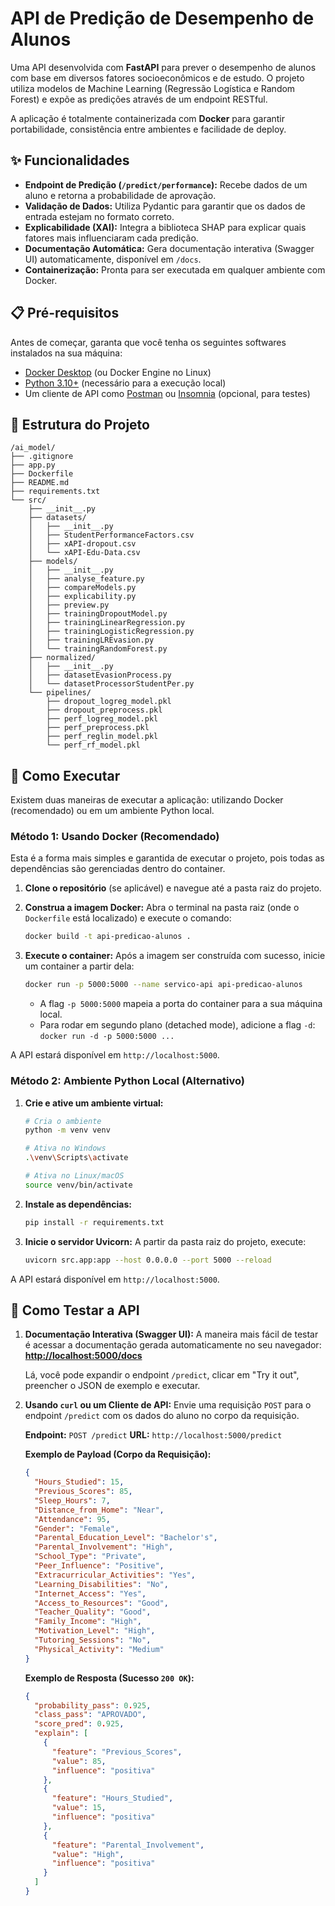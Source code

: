 # API de Predição de Desempenho de Alunos

Uma API desenvolvida com **FastAPI** para prever o desempenho de alunos com base em diversos fatores socioeconômicos e de estudo. O projeto utiliza modelos de Machine Learning (Regressão Logística e Random Forest) e expõe as predições através de um endpoint RESTful.

A aplicação é totalmente containerizada com **Docker** para garantir portabilidade, consistência entre ambientes e facilidade de deploy.

## ✨ Funcionalidades

-   **Endpoint de Predição (`/predict/performance`):** Recebe dados de um aluno e retorna a probabilidade de aprovação.
-   **Validação de Dados:** Utiliza Pydantic para garantir que os dados de entrada estejam no formato correto.
-   **Explicabilidade (XAI):** Integra a biblioteca SHAP para explicar quais fatores mais influenciaram cada predição.
-   **Documentação Automática:** Gera documentação interativa (Swagger UI) automaticamente, disponível em `/docs`.
-   **Containerização:** Pronta para ser executada em qualquer ambiente com Docker.

## 📋 Pré-requisitos

Antes de começar, garanta que você tenha os seguintes softwares instalados na sua máquina:

-   [Docker Desktop](https://www.docker.com/products/docker-desktop/) (ou Docker Engine no Linux)
-   [Python 3.10+](https://www.python.org/downloads/) (necessário para a execução local)
-   Um cliente de API como [Postman](https://www.postman.com/) ou [Insomnia](https://insomnia.rest/) (opcional, para testes)

## 📁 Estrutura do Projeto

```text
/ai_model/
├── .gitignore
├── app.py
├── Dockerfile
├── README.md
├── requirements.txt
└── src/
    ├── __init__.py
    ├── datasets/
    │   ├── __init__.py
    │   ├── StudentPerformanceFactors.csv
    │   ├── xAPI-dropout.csv
    │   └── xAPI-Edu-Data.csv
    ├── models/
    │   ├── __init__.py
    │   ├── analyse_feature.py
    │   ├── compareModels.py
    │   ├── explicability.py
    │   ├── preview.py
    │   ├── trainingDropoutModel.py
    │   ├── trainingLinearRegression.py
    │   ├── trainingLogisticRegression.py
    │   ├── trainingLREvasion.py
    │   └── trainingRandomForest.py
    ├── normalized/
    │   ├── __init__.py
    │   ├── datasetEvasionProcess.py
    │   └── datasetProcessorStudentPer.py
    └── pipelines/
        ├── dropout_logreg_model.pkl
        ├── dropout_preprocess.pkl
        ├── perf_logreg_model.pkl
        ├── perf_preprocess.pkl
        ├── perf_reglin_model.pkl
        └── perf_rf_model.pkl
```

## 🚀 Como Executar

Existem duas maneiras de executar a aplicação: utilizando Docker (recomendado) ou em um ambiente Python local.

### Método 1: Usando Docker (Recomendado)

Esta é a forma mais simples e garantida de executar o projeto, pois todas as dependências são gerenciadas dentro do container.

1.  **Clone o repositório** (se aplicável) e navegue até a pasta raiz do projeto.

2.  **Construa a imagem Docker:**
    Abra o terminal na pasta raiz (onde o `Dockerfile` está localizado) e execute o comando:
    ```bash
    docker build -t api-predicao-alunos .
    ```

3.  **Execute o container:**
    Após a imagem ser construída com sucesso, inicie um container a partir dela:
    ```bash
    docker run -p 5000:5000 --name servico-api api-predicao-alunos
    ```
    * A flag `-p 5000:5000` mapeia a porta do container para a sua máquina local.
    * Para rodar em segundo plano (detached mode), adicione a flag `-d`: `docker run -d -p 5000:5000 ...`

A API estará disponível em `http://localhost:5000`.

### Método 2: Ambiente Python Local (Alternativo)

1.  **Crie e ative um ambiente virtual:**
    ```bash
    # Cria o ambiente
    python -m venv venv

    # Ativa no Windows
    .\venv\Scripts\activate

    # Ativa no Linux/macOS
    source venv/bin/activate
    ```

2.  **Instale as dependências:**
    ```bash
    pip install -r requirements.txt
    ```

3.  **Inicie o servidor Uvicorn:**
    A partir da pasta raiz do projeto, execute:
    ```bash
    uvicorn src.app:app --host 0.0.0.0 --port 5000 --reload
    ```

A API estará disponível em `http://localhost:5000`.

## 🧪 Como Testar a API

1.  **Documentação Interativa (Swagger UI):**
    A maneira mais fácil de testar é acessar a documentação gerada automaticamente no seu navegador:
    [**http://localhost:5000/docs**](http://localhost:5000/docs)

    Lá, você pode expandir o endpoint `/predict`, clicar em "Try it out", preencher o JSON de exemplo e executar.

2.  **Usando `curl` ou um Cliente de API:**
    Envie uma requisição `POST` para o endpoint `/predict` com os dados do aluno no corpo da requisição.

    **Endpoint:** `POST /predict`
    **URL:** `http://localhost:5000/predict`

    **Exemplo de Payload (Corpo da Requisição):**
    ```json
    {
      "Hours_Studied": 15,
      "Previous_Scores": 85,
      "Sleep_Hours": 7,
      "Distance_from_Home": "Near",
      "Attendance": 95,
      "Gender": "Female",
      "Parental_Education_Level": "Bachelor's",
      "Parental_Involvement": "High",
      "School_Type": "Private",
      "Peer_Influence": "Positive",
      "Extracurricular_Activities": "Yes",
      "Learning_Disabilities": "No",
      "Internet_Access": "Yes",
      "Access_to_Resources": "Good",
      "Teacher_Quality": "Good",
      "Family_Income": "High",
      "Motivation_Level": "High",
      "Tutoring_Sessions": "No",
      "Physical_Activity": "Medium"
    }
    ```

    **Exemplo de Resposta (Sucesso `200 OK`):**
    ```json
    {
      "probability_pass": 0.925,
      "class_pass": "APROVADO",
      "score_pred": 0.925,
      "explain": [
        {
          "feature": "Previous_Scores",
          "value": 85,
          "influence": "positiva"
        },
        {
          "feature": "Hours_Studied",
          "value": 15,
          "influence": "positiva"
        },
        {
          "feature": "Parental_Involvement",
          "value": "High",
          "influence": "positiva"
        }
      ]
    }
    ```